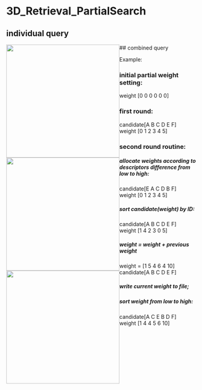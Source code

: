 # 3D_Retrieval_PartialSearch

## individual query
<a style="float:left;">
    <img src="https://github.com/mincongzhang/3D_Retrieval_PartialSearch/raw/master/individual_query_results1.png"  height="300"/>
</a>
<a style="float:left;">
    <img src="https://github.com/mincongzhang/3D_Retrieval_PartialSearch/raw/master/individual_query_results2.png"  height="300"/>
</a>
## combined query
<a style="float:left;">
    <img src="https://github.com/mincongzhang/3D_Retrieval_PartialSearch/raw/master/combined_results.png" height="300"/>
</a>




Example:
### initial partial weight setting:
weight   [0 0 0 0 0 0]  

### first round:  
candidate[A B C D E F]  
weight   [0 1 2 3 4 5]  

### second round routine:  
##### allocate weights according to descriptors difference from low to high:  
candidate[E A C D B F]  
weight   [0 1 2 3 4 5]  

##### sort candidate(weight) by ID:  
candidate[A B C D E F]  
weight   [1 4 2 3 0 5]  

##### weight = weight + previous weight  
weight = [1 5 4 6 4 10]  
candidate[A B C D E F]  

##### write current weight to file;  

##### sort weight from low to high:  
candidate[A C E B D F]  
weight   [1 4 4 5 6 10]  
